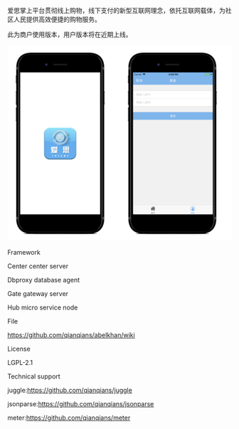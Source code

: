 爱思掌上平台贯彻线上购物，线下支付的新型互联网理念，依托互联网载体，为社区人民提供高效便捷的购物服务。

此为商户使用版本，用户版本将在近期上线。

![image](https://github.com/qwrkj/aisi_business/blob/master/app.png)

Framework

Center center server

Dbproxy database agent

Gate gateway server

Hub micro service node

File

https://github.com/qianqians/abelkhan/wiki

License

LGPL-2.1

Technical support

juggle:https://github.com/qianqians/juggle

jsonparse:https://github.com/qianqians/jsonparse

meter:https://github.com/qianqians/meter

